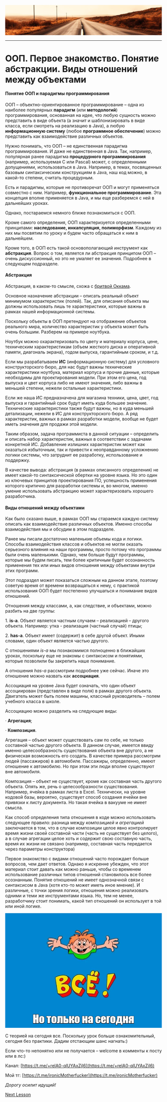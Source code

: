 ![](../../commonmedia/header.png)

***

   

ООП. Первое знакомство. Понятие абстракции. Виды отношений между объектами
==========================================================================

#### Понятие ООП и парадигмы программирования

ООП – объектно-ориентированное программирование – одна из наиболее популярных **парадигм** (или **методологий**) программирования, основанная на идее, что любую сущность можно представить в виде объекта (а значит и шаблонизировать в виде класса, если смотреть на реализацию в Java), а любую **информационную систему** (любое **программное обеспечение**) можно представить как взаимодействие различных объектов.

Нужно понимать, что ООП – не единственная парадигма программирования. И даже не единственная в Java. Так, например, популярная ранее парадигма **процедурного программирования** (например, используемая C или Pascal) может, с определенными допущениями, использоваться в Java. Например, в темах, посвященных базовым синтаксическим конструкциям в Java, наш код можно, в какой-то степени, считать процедурным.

Есть и парадигмы, которые не противоречат ООП и могут применяться совместно с ним. Например, **функциональное программирование**. Эта концепция вполне применяется в Java, и мы еще разберемся с ней в дальнейших уроках.

Однако, постараемся немного ближе познакомиться с ООП.

Кроме самого определения, ООП характеризуется определенными принципами: **наследование, инкапсуляция, полиморфизм**. Каждому из них мы посвятим по уроку и будем часто обращаться к ним в дальнейшем.

Кроме того, в ООП есть такой основополагающий инструмент как **абстракция**. Вопрос о том, является ли абстракция принципом ООП – очень дискуссионный, но это не умаляет ее значения. Подробнее в следующем подразделе.

#### Абстракция

Абстракция, в каком-то смысле, схожа с [бритвой Оккама](https://ru.wikipedia.org/wiki/%D0%91%D1%80%D0%B8%D1%82%D0%B2%D0%B0_%D0%9E%D0%BA%D0%BA%D0%B0%D0%BC%D0%B0).

Основное назначение абстракции – описать реальный объект минимумом характеристик (полей). Так, для описания объекта мы должны использовать лишь те характеристики, которые важны в рамках нашей информационной системы.

Поскольку объекты в ООП претендуют на отображение объектов реального мира, количество характеристик у объекта может быть очень большим. Разберем на примере ноутбука.

Ноутбук можно охарактеризовать по цвету и материалу корпуса, цене, техническим характеристикам (объем жесткого диска и оперативной памяти, диагональ экрана), годом выпуска, гарантийным сроком, и т.д.

Если мы разрабатываем **ИС** (информационную систему) для условного конструкторского бюро, для нас будут важны технические характеристики ноутбука, материал корпуса и прочие данные, которые необходимы для проектирования модели. При этом его цена, год выпуска и цвет корпуса либо не имеют значения, либо важны в меньшей степени, нежели остальные характеристики.

Если же наша ИС предназначена для магазина техники, цена, цвет, год выпуска и гарантийный срок будут иметь куда большее значение. Технические характеристики также будут важны, но в куда меньшей детализации, нежели в ИС для конструкторского бюро. А ряд характеристик, важных в рамках разработки модели, вообще не будет иметь значения для продажи этой модели.

Таким образом, задача программиста в данной ситуации – определить и описать набор характеристик, важных в соответствии с задачами конкретной ИС. Добавление излишних характеристик может как оказаться избыточным, так и привести к неоправданному усложнению логики системы, что затруднит ее разработку, использование и поддержку.

В качестве вывода: абстракция (в рамках описанного определения) не имеет какой-то синтаксической обертки на уровне языка. Но это один из ключевых принципов проектирования ПО, успешность применения которого критично для разработки системы и, во многом, именно умение использовать абстракцию может характеризовать хорошего разработчика.

#### Виды отношений между объектами

Как было сказано выше, в рамках ООП мы стараемся каждую систему описать как взаимодействие различных объектов. Именно способы взаимодействия мы и обсудим в этом подразделе.

Ранее мы писали достаточно маленькие объемы кода и логики. Способы взаимодействия классов и объектов не могли оказать серьезного влияния на наши программы, просто потому что программы были очень маленькими. Однако, чем больше будут программы, которые мы будем писать, тем более критичным будет осознанность применения тех или иных видов отношения между объектами внутри этих программ.

Этот подраздел может показаться сложным на данном этапе, поэтому советую время от времени возвращаться к нему, с практикой использования ООП будет постепенно улучшаться и понимание видов отношений.

Отношения между классами, а, как следствие, и объектами, можно разбить на две группы:

1\. **is-a**. Объект является частным случаем – реализацией – другого объекта. Например: утка - реализация (частный случай) птицы;

2\. **has-a**. Объект имеет (содержит) в себе другой объект. Иными словами, один объект является частью другого.

С отношениями _is-a_ мы познакомимся полноценно в ближайших уроках, поскольку еще не знакомы с синтаксисом и понятиями, которые позволили бы закрепить наше понимание.

А отношения _has-a_ рассмотрим подробнее уже сейчас. Иначе это отношение можно назвать как **ассоциация**.

Ассоциация на уровне Java будет означать, что один объект ассоциирован (представлен в виде поля) в рамках другого объекта. Двигатель может быть полем машины, классный руководитель – полем учебного класса в школе.

 Ассоциацию можно разделить на следующие виды:

· **Агрегация**;

· **Композиция**.

Агрегация – объект может существовать сам по себе, не только составной частью другого объекта. В данном случае, имеется ввиду именно целесообразность существования объекта вне другого, а не физическая возможность его создать. В качестве примера рассмотрим людей (пассажиров) в автомобиле. Пассажиры, определенно, имеют отношение к автомобилю. Но при этом эти люди вполне существуют вне автомобиля.

Композиция – объект не существует, кроме как составная часть другого объекта. Опять же, речь о целесообразности существования. Например, ячейка в рамках листа в Excel. Технически, на уровне кодовой базы, вероятно, существует способ создания ячейки вне привязки к листу документа. Но такая ячейка в вакууме не имеет смысла.

Как способ определения типа отношения в коде можно использовать следующее правило: разница между _композицией_ и _агрегацией_ заключается в том, что в случае композиции целое явно контролирует время жизни своей составной части (часть не существует без целого), а в случае агрегации целое хоть и содержит свою составную часть, время их жизни не связано (например, составная часть передается через параметры конструктора)

Первое знакомство с видами отношений часто порождает больше вопросов, чем дает ответов. Однако я искренне убежден, что этот материал стоит давать как можно раньше, чтобы со временем использование различных типов отношений становилось все более осознанным. Понятие отношений не имеет однозначной связи с синтаксисом в Java (хотя кто-то может иметь иное мнение). И различные, с точки зрения логики, отношения можно реализовать одними и теми же инструментами языка. Но, тем не менее, разработчику стоит понимать, какой тип отношений он использует в той или иной логике.

![](../../commonmedia/footer.png)

  

С теорией на сегодня все. Поскольку урок больше ознакомительный, сегодня без практики. Дадим отстающим шанс нагнать:)

  

Если что-то непонятно или не получается – welcome в комменты к посту или в лс:)

Канал: [https://t.me/+relA0-qlUYAxZjI6](https://t.me/+relA0-qlUYAxZjI6)

Мой тг: [https://t.me/ironicMotherfucker](https://t.me/ironicMotherfucker)

_Дорогу осилит идущий!_

[Next Lesson](../12/Inkapsulyaciya-Pakety-Modifikatory-dostupa-Gettery-i-Settery.md)
